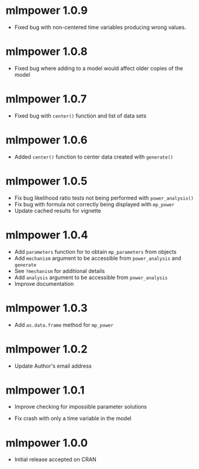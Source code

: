 # mlmpower 1.0.9

* Fixed bug with non-centered time variables producing wrong values.

# mlmpower 1.0.8

* Fixed bug where adding to a model would affect older copies of the model

# mlmpower 1.0.7

* Fixed bug with `center()` function and list of data sets

# mlmpower 1.0.6

* Added `center()` function to center data created with `generate()`

# mlmpower 1.0.5

* Fix bug likelihood ratio tests not being performed with `power_analysis()`
* Fix bug with formula not correctly being displayed with `mp_power`
* Update cached results for vignette

# mlmpower 1.0.4

* Add `parameters` function for to obtain `mp_parameters` from objects
* Add `mechanism` argument to be accessible from `power_analysis` and `generate`
* See `?mechanism` for additional details
* Add `analysis` argument to be accessible from `power_analysis`
* Improve documentation

# mlmpower 1.0.3

* Add `as.data.frame` method for `mp_power`

# mlmpower 1.0.2

* Update Author's email address

# mlmpower 1.0.1

* Improve checking for impossible parameter solutions

* Fix crash with only a time variable in the model

# mlmpower 1.0.0

* Initial release accepted on CRAN

